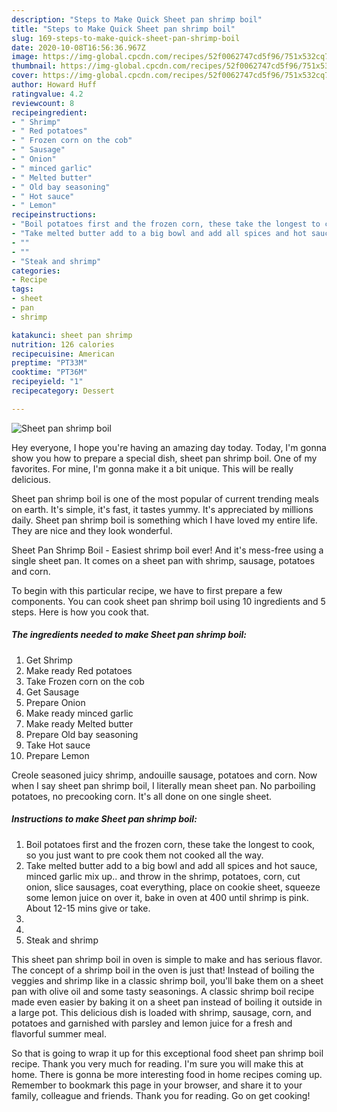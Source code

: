 ```yaml
---
description: "Steps to Make Quick Sheet pan shrimp boil"
title: "Steps to Make Quick Sheet pan shrimp boil"
slug: 169-steps-to-make-quick-sheet-pan-shrimp-boil
date: 2020-10-08T16:56:36.967Z
image: https://img-global.cpcdn.com/recipes/52f0062747cd5f96/751x532cq70/sheet-pan-shrimp-boil-recipe-main-photo.jpg
thumbnail: https://img-global.cpcdn.com/recipes/52f0062747cd5f96/751x532cq70/sheet-pan-shrimp-boil-recipe-main-photo.jpg
cover: https://img-global.cpcdn.com/recipes/52f0062747cd5f96/751x532cq70/sheet-pan-shrimp-boil-recipe-main-photo.jpg
author: Howard Huff
ratingvalue: 4.2
reviewcount: 8
recipeingredient:
- " Shrimp"
- " Red potatoes"
- " Frozen corn on the cob"
- " Sausage"
- " Onion"
- " minced garlic"
- " Melted butter"
- " Old bay seasoning"
- " Hot sauce"
- " Lemon"
recipeinstructions:
- "Boil potatoes first and the frozen corn, these take the longest to cook, so you just want to pre cook them not cooked all the way."
- "Take melted butter add to a big bowl and add all spices and hot sauce, minced garlic mix up.. and throw in the shrimp, potatoes, corn, cut onion, slice sausages, coat everything, place on cookie sheet, squeeze some lemon juice on over it, bake in oven at 400 until shrimp is pink. About 12-15 mins give or take."
- ""
- ""
- "Steak and shrimp"
categories:
- Recipe
tags:
- sheet
- pan
- shrimp

katakunci: sheet pan shrimp 
nutrition: 126 calories
recipecuisine: American
preptime: "PT33M"
cooktime: "PT36M"
recipeyield: "1"
recipecategory: Dessert

---
```



![Sheet pan shrimp boil](https://img-global.cpcdn.com/recipes/52f0062747cd5f96/751x532cq70/sheet-pan-shrimp-boil-recipe-main-photo.jpg)

Hey everyone, I hope you're having an amazing day today. Today, I'm gonna show you how to prepare a special dish, sheet pan shrimp boil. One of my favorites. For mine, I'm gonna make it a bit unique. This will be really delicious.

Sheet pan shrimp boil is one of the most popular of current trending meals on earth. It's simple, it's fast, it tastes yummy. It's appreciated by millions daily. Sheet pan shrimp boil is something which I have loved my entire life. They are nice and they look wonderful.

Sheet Pan Shrimp Boil - Easiest shrimp boil ever! And it&#39;s mess-free using a single sheet pan. It comes on a sheet pan with shrimp, sausage, potatoes and corn.


To begin with this particular recipe, we have to first prepare a few components. You can cook sheet pan shrimp boil using 10 ingredients and 5 steps. Here is how you cook that.

<!--inarticleads1-->

##### The ingredients needed to make Sheet pan shrimp boil:

1. Get  Shrimp
1. Make ready  Red potatoes
1. Take  Frozen corn on the cob
1. Get  Sausage
1. Prepare  Onion
1. Make ready  minced garlic
1. Make ready  Melted butter
1. Prepare  Old bay seasoning
1. Take  Hot sauce
1. Prepare  Lemon


Creole seasoned juicy shrimp, andouille sausage, potatoes and corn. Now when I say sheet pan shrimp boil, I literally mean sheet pan. No parboiling potatoes, no precooking corn. It&#39;s all done on one single sheet. 

<!--inarticleads2-->

##### Instructions to make Sheet pan shrimp boil:

1. Boil potatoes first and the frozen corn, these take the longest to cook, so you just want to pre cook them not cooked all the way.
1. Take melted butter add to a big bowl and add all spices and hot sauce, minced garlic mix up.. and throw in the shrimp, potatoes, corn, cut onion, slice sausages, coat everything, place on cookie sheet, squeeze some lemon juice on over it, bake in oven at 400 until shrimp is pink. About 12-15 mins give or take.
1. 
1. 
1. Steak and shrimp


This sheet pan shrimp boil in oven is simple to make and has serious flavor. The concept of a shrimp boil in the oven is just that! Instead of boiling the veggies and shrimp like in a classic shrimp boil, you&#39;ll bake them on a sheet pan with olive oil and some tasty seasonings. A classic shrimp boil recipe made even easier by baking it on a sheet pan instead of boiling it outside in a large pot. This delicious dish is loaded with shrimp, sausage, corn, and potatoes and garnished with parsley and lemon juice for a fresh and flavorful summer meal. 

So that is going to wrap it up for this exceptional food sheet pan shrimp boil recipe. Thank you very much for reading. I'm sure you will make this at home. There is gonna be more interesting food in home recipes coming up. Remember to bookmark this page in your browser, and share it to your family, colleague and friends. Thank you for reading. Go on get cooking!

